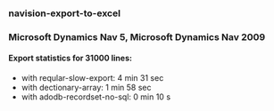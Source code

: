 ### navision-export-to-excel
### Microsoft Dynamics Nav 5, Microsoft Dynamics Nav 2009 

#### Export statistics for 31000 lines:
 - with reqular-slow-export: 4 min 31 sec 
 - with dectionary-array: 1 min 58 sec
 - with adodb-recordset-no-sql: 0 min 10 s 
